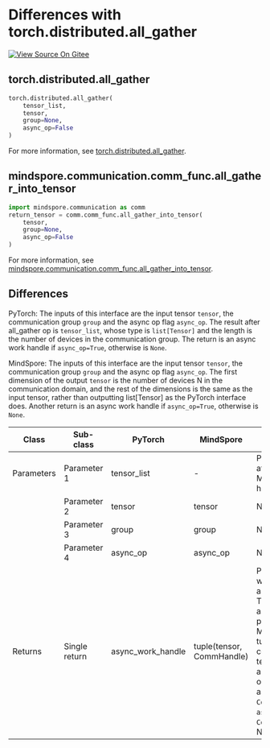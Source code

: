 # Differences with torch.distributed.all_gather

[![View Source On Gitee](https://mindspore-website.obs.cn-north-4.myhuaweicloud.com/website-images/r2.4.0/resource/_static/logo_source_en.svg)](https://gitee.com/mindspore/docs/blob/r2.4.0/docs/mindspore/source_en/note/api_mapping/pytorch_diff/all_gather.md)

## torch.distributed.all_gather

```python
torch.distributed.all_gather(
    tensor_list,
    tensor,
    group=None,
    async_op=False
)
```

For more information, see [torch.distributed.all_gather](https://pytorch.org/docs/1.8.1/distributed.html#torch.distributed.all_gather).

## mindspore.communication.comm_func.all_gather_into_tensor

```python
import mindspore.communication as comm
return_tensor = comm.comm_func.all_gather_into_tensor(
    tensor,
    group=None,
    async_op=False
)
```

For more information, see [mindspore.communication.comm_func.all_gather_into_tensor](https://www.mindspore.cn/docs/en/r2.4.0/api_python/communication/mindspore.communication.comm_func.all_gather_into_tensor.html#mindspore.communication.comm_func.all_gather_into_tensor).

## Differences

PyTorch: The inputs of this interface are the input tensor `tensor`, the communication group `group` and the async op flag `async_op`. The result after all_gather op is `tensor_list`, whose type is `list[Tensor]` and the length is the number of devices in the communication group. The return is an async work handle if `async_op=True`, otherwise is `None`.

MindSpore: The inputs of this interface are the input tensor `tensor`, the communication group `group` and the async op flag `async_op`. The first dimension of the output `tensor` is the number of devices N in the communication domain, and the rest of the dimensions is the same as the input tensor, rather than outputting list[Tensor] as the PyTorch interface does. Another return is an async work handle if `async_op=True`, otherwise is `None`.

| Class      | Sub-class     | PyTorch           | MindSpore                 | Difference                                                                                                                                                                                                                                                                                                           |
|------------|---------------|-------------------|---------------------------|----------------------------------------------------------------------------------------------------------------------------------------------------------------------------------------------------------------------------------------------------------------------------------------------------------------------|
| Parameters | Parameter 1   | tensor_list       | -                         | PyTorch: the output after all_gather. MindSpore does not have this parameter.                                                                                                                                                                                                                                        |
|            | Parameter 2   | tensor            | tensor                    | No difference                                                                                                                                                                                                                                                                                                        |
|            | Parameter 3   | group             | group                     | No difference                                                                                                                                                                                                                                                                                                        |
|            | Parameter 4   | async_op          | async_op                  | No difference                                                                                                                                                                                                                                                                                                        |
| Returns    | Single return | async_work_handle | tuple(tensor, CommHandle) | PyTorch: An async work handle, if async_op is set to True. None, if not async_op or if not part of the group.</br> MindSpore: returns a tuple. The tuple contains an output tensor after all_gather_into_tensor operation and an async work handle `CommHandle`. When `async_op` is False, the `CommHandle` will be None. |

